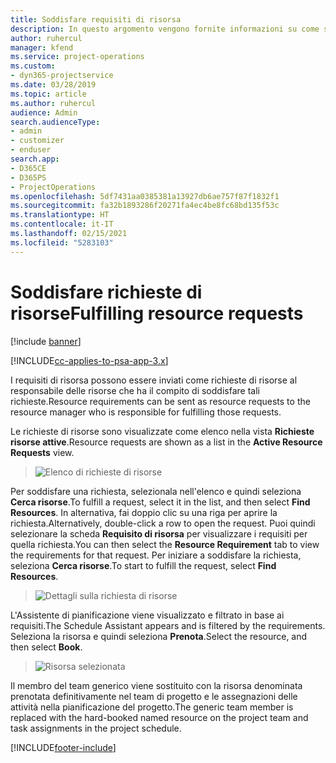 ```yaml
---
title: Soddisfare requisiti di risorsa
description: In questo argomento vengono fornite informazioni su come soddisfare requisiti di risorsa.
author: ruhercul
manager: kfend
ms.service: project-operations
ms.custom:
- dyn365-projectservice
ms.date: 03/28/2019
ms.topic: article
ms.author: ruhercul
audience: Admin
search.audienceType:
- admin
- customizer
- enduser
search.app:
- D365CE
- D365PS
- ProjectOperations
ms.openlocfilehash: 5df7431aa0385381a13927db6ae757f87f1832f1
ms.sourcegitcommit: fa32b1893286f20271fa4ec4be8fc68bd135f53c
ms.translationtype: HT
ms.contentlocale: it-IT
ms.lasthandoff: 02/15/2021
ms.locfileid: "5283103"
---
```

# <a name="fulfilling-resource-requests"></a><span data-ttu-id="0adc8-103">Soddisfare richieste di risorse</span><span class="sxs-lookup"><span data-stu-id="0adc8-103">Fulfilling resource requests</span></span>

[!include [banner](../includes/psa-now-project-operations.md)]

[!INCLUDE[cc-applies-to-psa-app-3.x](../includes/cc-applies-to-psa-app-3x.md)]

<span data-ttu-id="0adc8-104">I requisiti di risorsa possono essere inviati come richieste di risorse al responsabile delle risorse che ha il compito di soddisfare tali richieste.</span><span class="sxs-lookup"><span data-stu-id="0adc8-104">Resource requirements can be sent as resource requests to the resource manager who is responsible for fulfilling those requests.</span></span>

<span data-ttu-id="0adc8-105">Le richieste di risorse sono visualizzate come elenco nella vista **Richieste risorse attive**.</span><span class="sxs-lookup"><span data-stu-id="0adc8-105">Resource requests are shown as a list in the **Active Resource Requests** view.</span></span>

> ![Elenco di richieste di risorse](media/Resource-Management-image59.png)

<span data-ttu-id="0adc8-107">Per soddisfare una richiesta, selezionala nell'elenco e quindi seleziona **Cerca risorse**.</span><span class="sxs-lookup"><span data-stu-id="0adc8-107">To fulfill a request, select it in the list, and then select **Find Resources**.</span></span> <span data-ttu-id="0adc8-108">In alternativa, fai doppio clic su una riga per aprire la richiesta.</span><span class="sxs-lookup"><span data-stu-id="0adc8-108">Alternatively, double-click a row to open the request.</span></span> <span data-ttu-id="0adc8-109">Puoi quindi selezionare la scheda **Requisito di risorsa** per visualizzare i requisiti per quella richiesta.</span><span class="sxs-lookup"><span data-stu-id="0adc8-109">You can then select the **Resource Requirement** tab to view the requirements for that request.</span></span> <span data-ttu-id="0adc8-110">Per iniziare a soddisfare la richiesta, seleziona **Cerca risorse**.</span><span class="sxs-lookup"><span data-stu-id="0adc8-110">To start to fulfill the request, select **Find Resources**.</span></span>

> ![Dettagli sulla richiesta di risorse](media/Resource-Management-image60.png)

<span data-ttu-id="0adc8-112">L'Assistente di pianificazione viene visualizzato e filtrato in base ai requisiti.</span><span class="sxs-lookup"><span data-stu-id="0adc8-112">The Schedule Assistant appears and is filtered by the requirements.</span></span> <span data-ttu-id="0adc8-113">Seleziona la risorsa e quindi seleziona **Prenota**.</span><span class="sxs-lookup"><span data-stu-id="0adc8-113">Select the resource, and then select **Book**.</span></span>

> ![Risorsa selezionata](media/Resource-Management-image61.png)

<span data-ttu-id="0adc8-115">Il membro del team generico viene sostituito con la risorsa denominata prenotata definitivamente nel team di progetto e le assegnazioni delle attività nella pianificazione del progetto.</span><span class="sxs-lookup"><span data-stu-id="0adc8-115">The generic team member is replaced with the hard-booked named resource on the project team and task assignments in the project schedule.</span></span>


[!INCLUDE[footer-include](../includes/footer-banner.md)]